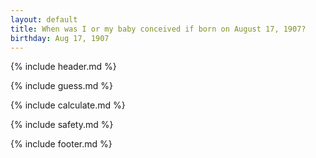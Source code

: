 ```yaml
---
layout: default
title: When was I or my baby conceived if born on August 17, 1907?
birthday: Aug 17, 1907
---
```


{% include header.md %}

{% include guess.md %}

{% include calculate.md %}

{% include safety.md %}

{% include footer.md %}



